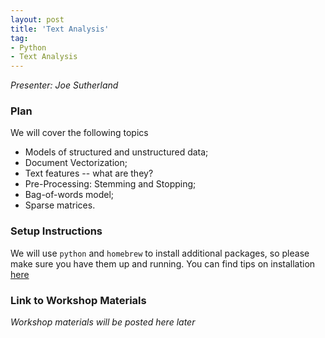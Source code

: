 ```yaml
---
layout: post
title: 'Text Analysis'
tag:
- Python
- Text Analysis
---
```


*Presenter: Joe Sutherland*

### Plan

We will cover the following topics

- Models of structured and unstructured data;
- Document Vectorization;
- Text features -- what are they?
- Pre-Processing: Stemming and Stopping;
- Bag-of-words model;
- Sparse matrices.

### Setup Instructions

We will use `python` and `homebrew` to install additional packages, so please make sure you have them up and running. You can find tips on installation [here](https://cupsmethods.github.io/from-r-to-python/)

### Link to Workshop Materials

_Workshop materials will be posted here later_